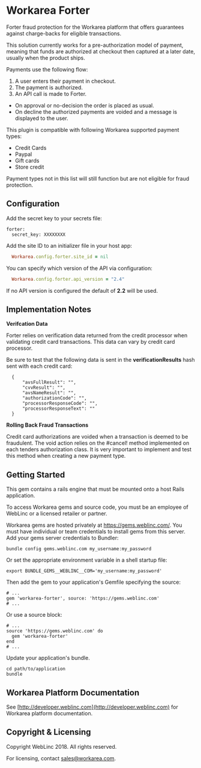 Workarea Forter
================================================================================

Forter fraud protection for the Workarea platform that offers guarantees against charge-backs for eligible transactions.

This solution currently works for a pre-authorization model of payment, meaning that funds are authorized at checkout then captured at a later date, usually when the product ships.

Payments use the following flow:
1. A user enters their payment in checkout.
2. The payment is authorized.
3. An API call is made to Forter.
  + On approval or no-decision the order is placed as usual.
  + On decline the authorized payments are voided and a message is displayed to the user.

This plugin is compatible with following Workarea supported payment types:
+ Credit Cards
+ Paypal
+ Gift cards
+ Store credit

Payment types not in this list will still function but are not eligible for fraud protection.

Configuration
--------------------------------------------------------------------------------
Add the secret key to your secrets file:

```
forter:
  secret_key: XXXXXXXX
```

Add the site ID to an initializer file in your host app:

```ruby
  Workarea.config.forter.site_id = nil
```

You can specify which version of the API via configuration:

```ruby
  Workarea.config.forter.api_version = "2.4"
```

If no API version is configured the default of **2.2** will be used.

Implementation Notes
--------------------------------------------------------------------------------
**Verifcation Data**

Forter relies on verification data returned from the credit processor when validating credit card transactions. This data can vary by credit card processor.

Be sure to test that the following data is sent in the **verificationResults**  hash sent with each credit card:
```
  {
      "avsFullResult": "",
      "cvvResult": "",
      "avsNameResult": "",
      "authorizationCode": "",
      "processorResponseCode": "",
      "processorResponseText": ""
  }
```
**Rolling Back Fraud Transactions**

Credit card authorizations are voided when a transaction is deemed to be fraudulent. The void action relies on the #cancel! method implemented on each tenders authorization class. It is very important to implement and test this method when creating a new payment type.


Getting Started
--------------------------------------------------------------------------------

This gem contains a rails engine that must be mounted onto a host Rails application.

To access Workarea gems and source code, you must be an employee of WebLinc or a licensed retailer or partner.

Workarea gems are hosted privately at https://gems.weblinc.com/.
You must have individual or team credentials to install gems from this server. Add your gems server credentials to Bundler:

    bundle config gems.weblinc.com my_username:my_password

Or set the appropriate environment variable in a shell startup file:

    export BUNDLE_GEMS__WEBLINC__COM='my_username:my_password'

Then add the gem to your application's Gemfile specifying the source:

    # ...
    gem 'workarea-forter', source: 'https://gems.weblinc.com'
    # ...

Or use a source block:

    # ...
    source 'https://gems.weblinc.com' do
      gem 'workarea-forter'
    end
    # ...

Update your application's bundle.

    cd path/to/application
    bundle

Workarea Platform Documentation
--------------------------------------------------------------------------------

See [http://developer.weblinc.com](http://developer.weblinc.com) for Workarea platform documentation.

Copyright & Licensing
--------------------------------------------------------------------------------

Copyright WebLinc 2018. All rights reserved.

For licensing, contact sales@workarea.com.
